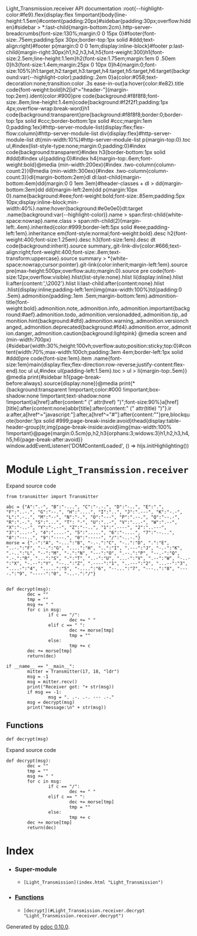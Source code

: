    Light\_Transmission.receiver API documentation     :root{--highlight-color:#fe9}.flex{display:flex !important}body{line-height:1.5em}#content{padding:20px}#sidebar{padding:30px;overflow:hidden}#sidebar > \*:last-child{margin-bottom:2cm}.http-server-breadcrumbs{font-size:130%;margin:0 0 15px 0}#footer{font-size:.75em;padding:5px 30px;border-top:1px solid #ddd;text-align:right}#footer p{margin:0 0 0 1em;display:inline-block}#footer p:last-child{margin-right:30px}h1,h2,h3,h4,h5{font-weight:300}h1{font-size:2.5em;line-height:1.1em}h2{font-size:1.75em;margin:1em 0 .50em 0}h3{font-size:1.4em;margin:25px 0 10px 0}h4{margin:0;font-size:105%}h1:target,h2:target,h3:target,h4:target,h5:target,h6:target{background:var(--highlight-color);padding:.2em 0}a{color:#058;text-decoration:none;transition:color .3s ease-in-out}a:hover{color:#e82}.title code{font-weight:bold}h2\[id^="header-"\]{margin-top:2em}.ident{color:#900}pre code{background:#f8f8f8;font-size:.8em;line-height:1.4em}code{background:#f2f2f1;padding:1px 4px;overflow-wrap:break-word}h1 code{background:transparent}pre{background:#f8f8f8;border:0;border-top:1px solid #ccc;border-bottom:1px solid #ccc;margin:1em 0;padding:1ex}#http-server-module-list{display:flex;flex-flow:column}#http-server-module-list div{display:flex}#http-server-module-list dt{min-width:10%}#http-server-module-list p{margin-top:0}.toc ul,#index{list-style-type:none;margin:0;padding:0}#index code{background:transparent}#index h3{border-bottom:1px solid #ddd}#index ul{padding:0}#index h4{margin-top:.6em;font-weight:bold}@media (min-width:200ex){#index .two-column{column-count:2}}@media (min-width:300ex){#index .two-column{column-count:3}}dl{margin-bottom:2em}dl dl:last-child{margin-bottom:4em}dd{margin:0 0 1em 3em}#header-classes + dl > dd{margin-bottom:3em}dd dd{margin-left:2em}dd p{margin:10px 0}.name{background:#eee;font-weight:bold;font-size:.85em;padding:5px 10px;display:inline-block;min-width:40%}.name:hover{background:#e0e0e0}dt:target .name{background:var(--highlight-color)}.name > span:first-child{white-space:nowrap}.name.class > span:nth-child(2){margin-left:.4em}.inherited{color:#999;border-left:5px solid #eee;padding-left:1em}.inheritance em{font-style:normal;font-weight:bold}.desc h2{font-weight:400;font-size:1.25em}.desc h3{font-size:1em}.desc dt code{background:inherit}.source summary,.git-link-div{color:#666;text-align:right;font-weight:400;font-size:.8em;text-transform:uppercase}.source summary > \*{white-space:nowrap;cursor:pointer}.git-link{color:inherit;margin-left:1em}.source pre{max-height:500px;overflow:auto;margin:0}.source pre code{font-size:12px;overflow:visible}.hlist{list-style:none}.hlist li{display:inline}.hlist li:after{content:',\\2002'}.hlist li:last-child:after{content:none}.hlist .hlist{display:inline;padding-left:1em}img{max-width:100%}td{padding:0 .5em}.admonition{padding:.1em .5em;margin-bottom:1em}.admonition-title{font-weight:bold}.admonition.note,.admonition.info,.admonition.important{background:#aef}.admonition.todo,.admonition.versionadded,.admonition.tip,.admonition.hint{background:#dfd}.admonition.warning,.admonition.versionchanged,.admonition.deprecated{background:#fd4}.admonition.error,.admonition.danger,.admonition.caution{background:lightpink} @media screen and (min-width:700px){#sidebar{width:30%;height:100vh;overflow:auto;position:sticky;top:0}#content{width:70%;max-width:100ch;padding:3em 4em;border-left:1px solid #ddd}pre code{font-size:1em}.item .name{font-size:1em}main{display:flex;flex-direction:row-reverse;justify-content:flex-end}.toc ul ul,#index ul{padding-left:1.5em}.toc > ul > li{margin-top:.5em}} @media print{#sidebar h1{page-break-before:always}.source{display:none}}@media print{\*{background:transparent !important;color:#000 !important;box-shadow:none !important;text-shadow:none !important}a\[href\]:after{content:" (" attr(href) ")";font-size:90%}a\[href\]\[title\]:after{content:none}abbr\[title\]:after{content:" (" attr(title) ")"}.ir a:after,a\[href^="javascript:"\]:after,a\[href^="#"\]:after{content:""}pre,blockquote{border:1px solid #999;page-break-inside:avoid}thead{display:table-header-group}tr,img{page-break-inside:avoid}img{max-width:100% !important}@page{margin:0.5cm}p,h2,h3{orphans:3;widows:3}h1,h2,h3,h4,h5,h6{page-break-after:avoid}} window.addEventListener('DOMContentLoaded', () => hljs.initHighlighting())

Module `Light_Transmission.receiver`
====================================

Expand source code

    from transmitter import Transmitter
    
    abc = {"A":".-", "B":"-...", "C":"-.-.", "D":"-..", "E":".", "F":"..-.", "G":"--.", "H":"....", "I":"..", "J":".---", "K":"-.-", "L":".-..", "M":"--", "N":"-.", "O":"---", "P":".--.", "Q":"--.-", "R":".-.", "S":"...", "T": "-", "U":"..-", "V":"...-", "W":".--", "X":"-..-", "Y":"-.--", "Z":"--..", "1":".----", "2":"..---", "3":"...--", "4":"....-", "5":".....", "6":"-....", "7":"--...", "8":"---..", "9":"----.", "0":"-----", "/":"-..-."}
    morse = {".-":"A", "-...":"B", "-.-.":"C", "-..":"D", ".":"E", "..-.":"F", "--.":"G", "....":"H", "..":"I", ".---":"J", "-.-":"K", ".-..":"L", "--":"M", "-.":"N", "---":"O", ".--.":"P", "--.-":"Q", ".-.":"R", "...":"S", "-":"T", "..-":"U", "...-":"V", ".--":"W", "-..-":"X", "-.--":"Y", "--..":"Z", ".----":"1", "..---":"2", "...--":"3", "....-":"4", ".....":"5", "-....":"6", "--...":"7", "---..":"8", "----.":"9", "-----":"0", "-..-.":"/"}
    
    
    def decrypt(msg):
            dec = ""
            tmp = ""
            msg += " "
            for c in msg:
                    if c == "/":
                            dec += " "
                    elif c == " ":
                            dec += morse[tmp]
                            tmp = ""
                    else:
                            tmp += c
            dec += morse[tmp]
            return(dec)
            
    if __name__ == "__main__":
            mitter = Transmitter(17, 18, "ldr")
            msg = -1
            msg = mitter.recv()
            print("Receiver got: "+ str(msg))
            if msg == -1:
                    msg = ". .-. .-. --- .-."
            msg = decrypt(msg)
            print("message:\n" + str(msg))

Functions
---------

`def decrypt(msg)`

Expand source code

    def decrypt(msg):
            dec = ""
            tmp = ""
            msg += " "
            for c in msg:
                    if c == "/":
                            dec += " "
                    elif c == " ":
                            dec += morse[tmp]
                            tmp = ""
                    else:
                            tmp += c
            dec += morse[tmp]
            return(dec)

Index
=====

*   ### Super-module
    
    *   `[Light_Transmission](index.html "Light_Transmission")`
*   ### [Functions](#header-functions)
    
    *   `[decrypt](#Light_Transmission.receiver.decrypt "Light_Transmission.receiver.decrypt")`

Generated by [pdoc 0.10.0](https://pdoc3.github.io/pdoc "pdoc: Python API documentation generator").